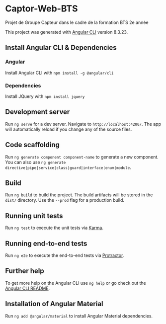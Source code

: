 # Captor-Web-BTS
Projet de Groupe Capteur dans le cadre de la formation BTS 2e année

This project was generated with [Angular CLI](https://github.com/angular/angular-cli) version 8.3.23.

## Install Angular CLI & Dependencies

### Angular

Install Angular CLI with `npm install -g @angular/cli`

### Dependencies

Install JQuery with `npm install jquery`

## Development server

Run `ng serve` for a dev server. Navigate to `http://localhost:4200/`. The app will automatically reload if you change any of the source files.

## Code scaffolding

Run `ng generate component component-name` to generate a new component. You can also use `ng generate directive|pipe|service|class|guard|interface|enum|module`.

## Build

Run `ng build` to build the project. The build artifacts will be stored in the `dist/` directory. Use the `--prod` flag for a production build.

## Running unit tests

Run `ng test` to execute the unit tests via [Karma](https://karma-runner.github.io).

## Running end-to-end tests

Run `ng e2e` to execute the end-to-end tests via [Protractor](http://www.protractortest.org/).

## Further help

To get more help on the Angular CLI use `ng help` or go check out the [Angular CLI README](https://github.com/angular/angular-cli/blob/master/README.md).

## Installation of Angular Material

Run `ng add @angular/material` to install Angular Material dependencies.
